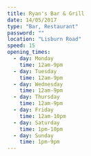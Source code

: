 ```yaml
---
title: Ryan's Bar & Grill
date: 14/05/2017
type: "Bar, Restaurant"
password: ""
location: "Lisburn Road"
speed: 15
opening_times:
  - day: Monday
    time: 12am-9pm
  - day: Tuesday
    time: 12am-9pm
  - day: Wednesday
    time: 12am-9pm
  - day: Thursday
    time: 12am-9pm
  - day: Friday
    time: 12am-10pm
  - day: Saturday
    time: 1pm-10pm
  - day: Sunday
    time: 1pm-9pm
---
```

